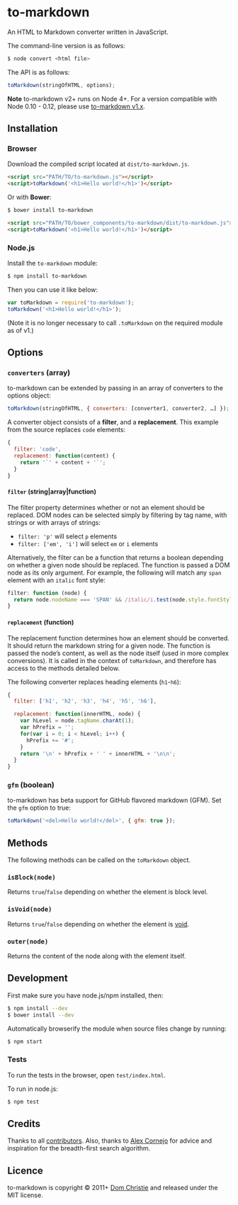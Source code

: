 # to-markdown

An HTML to Markdown converter written in JavaScript.

The command-line version is as follows:
```sh
$ node convert <html file>
```

The API is as follows:

```js
toMarkdown(stringOfHTML, options);
```

**Note** to-markdown v2+ runs on Node 4+. For a version compatible with Node 0.10 - 0.12, please use [to-markdown v1.x](https://github.com/domchristie/to-markdown/tree/1.x).

## Installation

### Browser

Download the compiled script located at `dist/to-markdown.js`.

```html
<script src="PATH/TO/to-markdown.js"></script>
<script>toMarkdown('<h1>Hello world!</h1>')</script>
```

Or with **Bower**:

```sh
$ bower install to-markdown
```

```html
<script src="PATH/TO/bower_components/to-markdown/dist/to-markdown.js"></script>
<script>toMarkdown('<h1>Hello world!</h1>')</script>
```

### Node.js

Install the `to-markdown` module:

```sh
$ npm install to-markdown
```

Then you can use it like below:

```js
var toMarkdown = require('to-markdown');
toMarkdown('<h1>Hello world!</h1>');
```

(Note it is no longer necessary to call `.toMarkdown` on the required module as of v1.)

## Options

### `converters` (array)

to-markdown can be extended by passing in an array of converters to the options object:

```js
toMarkdown(stringOfHTML, { converters: [converter1, converter2, …] });
```

A converter object consists of a **filter**, and a **replacement**. This example from the source replaces `code` elements:

```js
{
  filter: 'code',
  replacement: function(content) {
    return '`' + content + '`';
  }
}
```

#### `filter` (string|array|function)

The filter property determines whether or not an element should be replaced. DOM nodes can be selected simply by filtering by tag name, with strings or with arrays of strings:

 * `filter: 'p'` will select `p` elements
 * `filter: ['em', 'i']` will select `em` or `i` elements

Alternatively, the filter can be a function that returns a boolean depending on whether a given node should be replaced. The function is passed a DOM node as its only argument. For example, the following will match any `span` element with an `italic` font style:

```js
filter: function (node) {
  return node.nodeName === 'SPAN' && /italic/i.test(node.style.fontStyle);
}
```

#### `replacement` (function)

The replacement function determines how an element should be converted. It should return the markdown string for a given node. The function is passed the node’s content, as well as the node itself (used in more complex conversions). It is called in the context of `toMarkdown`, and therefore has access to the methods detailed below.

The following converter replaces heading elements (`h1`-`h6`):

```js
{
  filter: ['h1', 'h2', 'h3', 'h4', 'h5', 'h6'],

  replacement: function(innerHTML, node) {
    var hLevel = node.tagName.charAt(1);
    var hPrefix = '';
    for(var i = 0; i < hLevel; i++) {
      hPrefix += '#';
    }
    return '\n' + hPrefix + ' ' + innerHTML + '\n\n';
  }
}
```

### `gfm` (boolean)

to-markdown has beta support for GitHub flavored markdown (GFM). Set the `gfm` option to true:

```js
toMarkdown('<del>Hello world!</del>', { gfm: true });
```

## Methods

The following methods can be called on the `toMarkdown` object.

### `isBlock(node)`

Returns `true`/`false` depending on whether the element is block level.

### `isVoid(node)`

Returns `true`/`false` depending on whether the element is [void](http://www.w3.org/TR/html-markup/syntax.html#syntax-elements).

### `outer(node)`

Returns the content of the node along with the element itself.

## Development

First make sure you have node.js/npm installed, then:

```sh
$ npm install --dev
$ bower install --dev
```

Automatically browserify the module when source files change by running:

```sh
$ npm start
```

### Tests

To run the tests in the browser, open `test/index.html`.

To run in node.js:

```sh
$ npm test
```

## Credits

Thanks to all [contributors](https://github.com/domchristie/to-markdown/graphs/contributors). Also, thanks to [Alex Cornejo](https://github.com/acornejo) for advice and inspiration for the breadth-first search algorithm.

## Licence

to-markdown is copyright &copy; 2011+ [Dom Christie](http://domchristie.co.uk) and released under the MIT license.
